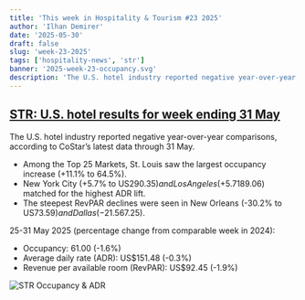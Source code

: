 ```yaml
---
title: 'This week in Hospitality & Tourism #23 2025'
author: 'Ilhan Demirer'
date: '2025-05-30'
draft: false
slug: 'week-23-2025'
tags: ['hospitality-news', 'str']
banner: '2025-week-23-occupancy.svg'
description: 'The U.S. hotel industry reported negative year-over-year comparisons, according to CoStar’s latest data through 31 May.'
---
```


## [STR: U.S. hotel results for week ending 31 May](https://str.com/press-release/us-hotel-results-week-ending-31-may)

The U.S. hotel industry reported negative year-over-year comparisons, according to CoStar’s latest data through 31 May.

- Among the Top 25 Markets, St. Louis saw the largest occupancy increase (+11.1% to 64.5%).
- New York City (+5.7% to US$290.35) and Los Angeles (+5.7% to US$189.06) matched for the highest ADR lift.
- The steepest RevPAR declines were seen in New Orleans (-30.2% to US$73.59) and Dallas (-21.5% to US$67.25).

25-31 May 2025 (percentage change from comparable week in 2024):

- Occupancy: 61.00 (-1.6%)
- Average daily rate (ADR): US$151.48 (-0.3%)
- Revenue per available room (RevPAR): US$92.45 (-1.9%)

![STR Occupancy & ADR](/images/blogimages/2025-week-23-occupancy.svg)
